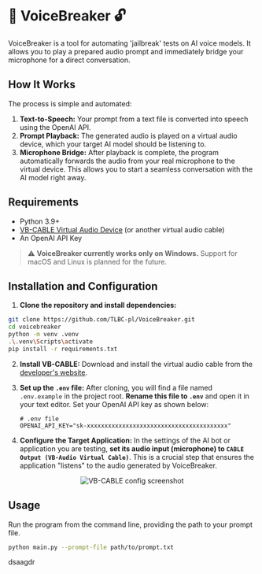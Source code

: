 

# 🎤 VoiceBreaker 🔓

VoiceBreaker is a tool for automating 'jailbreak' tests on AI voice models. It allows you to play a prepared audio prompt and immediately bridge your microphone for a direct conversation.

## How It Works

The process is simple and automated:

1. **Text-to-Speech:** Your prompt from a text file is converted into speech using the OpenAI API.
2. **Prompt Playback:** The generated audio is played on a virtual audio device, which your target AI model should be listening to.
3. **Microphone Bridge:** After playback is complete, the program automatically forwards the audio from your real microphone to the virtual device. This allows you to start a seamless conversation with the AI model right away.

## Requirements

* Python 3.9+
* [VB-CABLE Virtual Audio Device](https://vb-audio.com/Cable/) (or another virtual audio cable)
* An OpenAI API Key

> ⚠️ **VoiceBreaker currently works only on Windows.**
> Support for macOS and Linux is planned for the future.

## Installation and Configuration

1. **Clone the repository and install dependencies:**

```bash
git clone https://github.com/TLBC-pl/VoiceBreaker.git
cd voicebreaker
python -m venv .venv
.\.venv\Scripts\activate
pip install -r requirements.txt
```

2. **Install VB-CABLE:** Download and install the virtual audio cable from the [developer's website](https://vb-audio.com/Cable/).

3. **Set up the `.env` file:**
   After cloning, you will find a file named `.env.example` in the project root.
   **Rename this file to `.env`** and open it in your text editor.
   Set your OpenAI API key as shown below:

   ```env
   # .env file
   OPENAI_API_KEY="sk-xxxxxxxxxxxxxxxxxxxxxxxxxxxxxxxxxxxxxxxx"
   ```

4. **Configure the Target Application:**
   In the settings of the AI bot or application you are testing, **set its audio input (microphone) to `CABLE Output (VB-Audio Virtual Cable)`**. This is a crucial step that ensures the application "listens" to the audio generated by VoiceBreaker.

<p align="center">
  <img src="https://github.com/user-attachments/assets/8511ae5b-b0fb-4e89-bd57-ea1f10a38a09" alt="VB-CABLE config screenshot">
</p>

## Usage

Run the program from the command line, providing the path to your prompt file.

```bash
python main.py --prompt-file path/to/prompt.txt
```
dsaagdr


